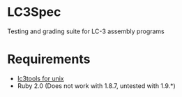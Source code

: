 # LC3Spec

Testing and grading suite for LC-3 assembly programs

# Requirements

* [lc3tools for unix](http://highered.mcgraw-hill.com/sites/0072467509/student_view0/lc-3_simulator.html)
* Ruby 2.0 (Does not work with 1.8.7, untested with 1.9.*)
